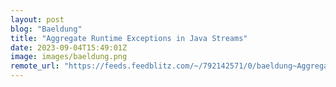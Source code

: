 ```yaml
---
layout: post
blog: "Baeldung"
title: "Aggregate Runtime Exceptions in Java Streams"
date: 2023-09-04T15:49:01Z
image: images/baeldung.png
remote_url: "https://feeds.feedblitz.com/~/792142571/0/baeldung~Aggregate-Runtime-Exceptions-in-Java-Streams"
---
```

